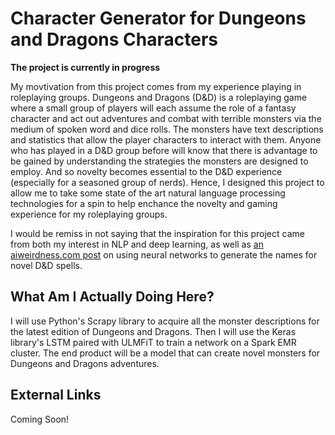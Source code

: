 # Character Generator for Dungeons and Dragons Characters

<strong>The project is currently in progress</strong>

My movtivation from this project comes from my experience playing in roleplaying
groups. Dungeons and Dragons (D&D) is a roleplaying game where a small group of players
will each assume the role of a fantasy character and act out adventures and combat
with terrible monsters via the medium of spoken word and dice rolls. The monsters
have text descriptions and statistics that allow the player characters to interact
with them. Anyone who has played in a D&D group before will know
that there is advantage to be gained by understanding the strategies the monsters
are designed to employ. And so novelty becomes essential to the D&D experience
(especially for a seasoned group of nerds). Hence, I designed this project to 
allow me to take some state of the art natural language processing technologies 
for a spin to help enchance the novelty and gaming experience for my roleplaying
groups. 

I would be remiss in not saying that the inspiration for this project came from 
both my interest in NLP and deep learning, as well as
<a href='https://aiweirdness.com/post/165373096197/a-neural-network-learns-to-create-better-dd'>
an aiweirdness.com post</a> on using neural networks to generate the names for 
novel D&D spells.

## What Am I Actually Doing Here?

I will use Python's Scrapy library to acquire all the monster descriptions for the
latest edition of Dungeons and Dragons. Then I will use the Keras library's LSTM
paired with ULMFiT to train a network on a Spark EMR cluster. The end product will
be a model that can create novel monsters for Dungeons and Dragons adventures.

## External Links

Coming Soon!
